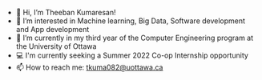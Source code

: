 - 👋 Hi, I’m Theeban Kumaresan!
- 👀 I’m interested in Machine learning, Big Data, Software development and App development
- 🌱 I’m currently in my third year of the Computer Engineering program at the University of Ottawa
- 💻 I'm currently seeking a Summer 2022 Co-op Internship opportunity
- 📫 How to reach me: tkuma082@uottawa.ca

<!---
theebank/theebank is a ✨ special ✨ repository because its `README.md` (this file) appears on your GitHub profile.
You can click the Preview link to take a look at your changes.
--->
